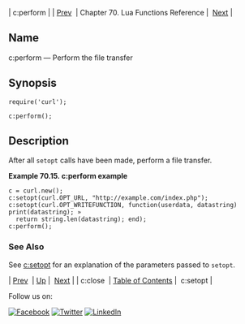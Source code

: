| c:perform |
| [Prev](lua.ref.curl.c_close.php)  | Chapter 70. Lua Functions Reference |  [Next](lua.ref.curl.c_setopt.php) |

<a name="lua.ref.curl.c_perform"></a>
## Name

c:perform — Perform the file transfer

<a name="idp15417824"></a>
## Synopsis

`require('curl');`

`c:perform();`

<a name="idp15420784"></a>
## Description

After all `setopt` calls have been made, perform a file transfer.

<a name="lua.ref.curl.c_perform.example"></a>

**Example 70.15. c:perform example**

```
c = curl.new();
c:setopt(curl.OPT_URL, "http://example.com/index.php");
c:setopt(curl.OPT_WRITEFUNCTION, function(userdata, datastring) print(datastring); »
  return string.len(datastring); end);
c:perform();
```

<a name="idp15425232"></a>
### See Also

See [c:setopt](lua.ref.curl.c_setopt.php "c:setopt") for an explanation of the parameters passed to `setopt`.

| [Prev](lua.ref.curl.c_close.php)  | [Up](lua.function.details.php) |  [Next](lua.ref.curl.c_setopt.php) |
| c:close  | [Table of Contents](index.php) |  c:setopt |

Follow us on:

[![Facebook](https://support.messagesystems.com/images/icon-facebook.png)](http://www.facebook.com/messagesystems) [![Twitter](https://support.messagesystems.com/images/icon-twitter.png)](http://twitter.com/#!/MessageSystems) [![LinkedIn](https://support.messagesystems.com/images/icon-linkedin.png)](http://www.linkedin.com/company/message-systems)